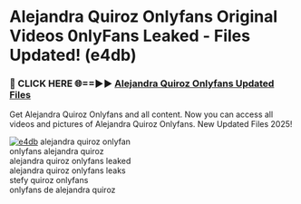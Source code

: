 # Alejandra Quiroz Onlyfans Original Videos 0nlyFans Leaked - Files Updated! (e4db)

<h3>🔴 CLICK HERE 🌐==►► <a href="https://tinyurl.com/brd5kh86" rel="nofollow">Alejandra Quiroz Onlyfans Updated Files</a></h3>

Get Alejandra Quiroz Onlyfans and all content. Now you can access all videos and pictures of Alejandra Quiroz Onlyfans. New Updated Files 2025!

[![e4db](https://i.imgur.com/K7sEzmb.gif)](https://tinyurl.com/brd5kh86)
alejandra quiroz onlyfan<br>
onlyfans alejandra quiroz<br>
alejandra quiroz onlyfans leaked<br>
alejandra quiroz onlyfans leaks<br>
stefy quiroz onlyfans<br>
onlyfans de alejandra quiroz